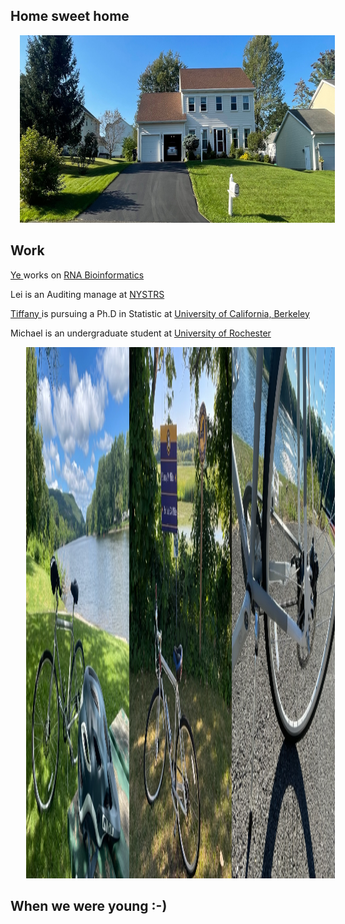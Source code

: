 
<html>
 <head>
    <link rel="stylesheet", href="dingfamily.css" />
 </head>
<body>
<h2> <b> Home sweet home </b> </h2>


<img src="House_19Runnel.jpg" alt="Ding home page" width="1200" height="300">



<h2> <b> Work </b> </h2>
<p> <a href="https://www.albany.edu/sph/faculty/ye-ding" > Ye </a>  works on <a href="https://sfoldrna.github.io"> RNA Bioinformatics </a></p>
<p> Lei is an Auditing manage at <a href="https://www.nystrs.org"> NYSTRS </a></p> 
<p> <a href="https://tiffanyding.github.io"> Tiffany  </a> is pursuing a Ph.D in Statistic at 
   <a href="https://statistics.berkeley.edu"> University of California, Berkeley  </a> </p>
<p> Michael is an undergraduate student at <a href="https://www.rochester.edu "> University of Rochester </a> </p>

  <style>
.container {
  display: flex;
  align-items: center; 
 padding-left: 10px;
}
img{
  margin-left: 15px ;
  margin-right: 15px;
}
  </style>
<body>
    <div class="container">
      <div class="image"> <img src="Ye_bike2.jpg" alt="This is my image." height="850px"/> </div> 
      <div class="image"> <img src="Ye_bike.jpg" alt="This is my second image." height="850px"/> </div> 
     <div class="image"> <img src="Ye_bike_belt.jpg" alt="My third image." height="850px"/> </div> 
    </div>
  </body>
   

<h2> <b> When we were young :-) </b> </h2>

</body>
</html>
